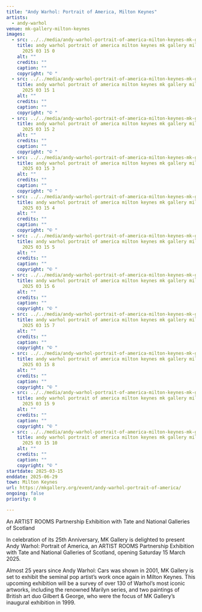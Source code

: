 ```yaml
---
title: "Andy Warhol: Portrait of America, Milton Keynes"
artists:
  - andy-warhol
venue: mk-gallery-milton-keynes
images:
  - src: ../../media/andy-warhol-portrait-of-america-milton-keynes-mk-gallery-milton-keynes-2025-03-15-0.webp
    title: andy warhol portrait of america milton keynes mk gallery milton keynes
      2025 03 15 0
    alt: ""
    credits: ""
    caption: ""
    copyright: "© "
  - src: ../../media/andy-warhol-portrait-of-america-milton-keynes-mk-gallery-milton-keynes-2025-03-15-1.webp
    title: andy warhol portrait of america milton keynes mk gallery milton keynes
      2025 03 15 1
    alt: ""
    credits: ""
    caption: ""
    copyright: "© "
  - src: ../../media/andy-warhol-portrait-of-america-milton-keynes-mk-gallery-milton-keynes-2025-03-15-2.webp
    title: andy warhol portrait of america milton keynes mk gallery milton keynes
      2025 03 15 2
    alt: ""
    credits: ""
    caption: ""
    copyright: "© "
  - src: ../../media/andy-warhol-portrait-of-america-milton-keynes-mk-gallery-milton-keynes-2025-03-15-3.webp
    title: andy warhol portrait of america milton keynes mk gallery milton keynes
      2025 03 15 3
    alt: ""
    credits: ""
    caption: ""
    copyright: "© "
  - src: ../../media/andy-warhol-portrait-of-america-milton-keynes-mk-gallery-milton-keynes-2025-03-15-4.webp
    title: andy warhol portrait of america milton keynes mk gallery milton keynes
      2025 03 15 4
    alt: ""
    credits: ""
    caption: ""
    copyright: "© "
  - src: ../../media/andy-warhol-portrait-of-america-milton-keynes-mk-gallery-milton-keynes-2025-03-15-5.webp
    title: andy warhol portrait of america milton keynes mk gallery milton keynes
      2025 03 15 5
    alt: ""
    credits: ""
    caption: ""
    copyright: "© "
  - src: ../../media/andy-warhol-portrait-of-america-milton-keynes-mk-gallery-milton-keynes-2025-03-15-6.webp
    title: andy warhol portrait of america milton keynes mk gallery milton keynes
      2025 03 15 6
    alt: ""
    credits: ""
    caption: ""
    copyright: "© "
  - src: ../../media/andy-warhol-portrait-of-america-milton-keynes-mk-gallery-milton-keynes-2025-03-15-7.webp
    title: andy warhol portrait of america milton keynes mk gallery milton keynes
      2025 03 15 7
    alt: ""
    credits: ""
    caption: ""
    copyright: "© "
  - src: ../../media/andy-warhol-portrait-of-america-milton-keynes-mk-gallery-milton-keynes-2025-03-15-8.webp
    title: andy warhol portrait of america milton keynes mk gallery milton keynes
      2025 03 15 8
    alt: ""
    credits: ""
    caption: ""
    copyright: "© "
  - src: ../../media/andy-warhol-portrait-of-america-milton-keynes-mk-gallery-milton-keynes-2025-03-15-9.webp
    title: andy warhol portrait of america milton keynes mk gallery milton keynes
      2025 03 15 9
    alt: ""
    credits: ""
    caption: ""
    copyright: "© "
  - src: ../../media/andy-warhol-portrait-of-america-milton-keynes-mk-gallery-milton-keynes-2025-03-15-10.webp
    title: andy warhol portrait of america milton keynes mk gallery milton keynes
      2025 03 15 10
    alt: ""
    credits: ""
    caption: ""
    copyright: "© "
startdate: 2025-03-15
enddate: 2025-06-29
town: Milton Keynes
url: https://mkgallery.org/event/andy-warhol-portrait-of-america/
ongoing: false
priority: 0

---
```


An ARTIST ROOMS Partnership Exhibition with Tate and National Galleries of Scotland

In celebration of its 25th Anniversary, MK Gallery is delighted to present Andy Warhol: Portrait of America, an ARTIST ROOMS Partnership Exhibition with Tate and National Galleries of Scotland, opening Saturday 15 March 2025.

Almost 25 years since Andy Warhol: Cars was shown in 2001, MK Gallery is set to exhibit the seminal pop artist’s work once again in Milton Keynes. This upcoming exhibition will be a survey of over 130 of Warhol’s most iconic artworks, including the renowned Marilyn series, and two paintings of British art duo Gilbert & George, who were the focus of MK Gallery’s inaugural exhibition in 1999.